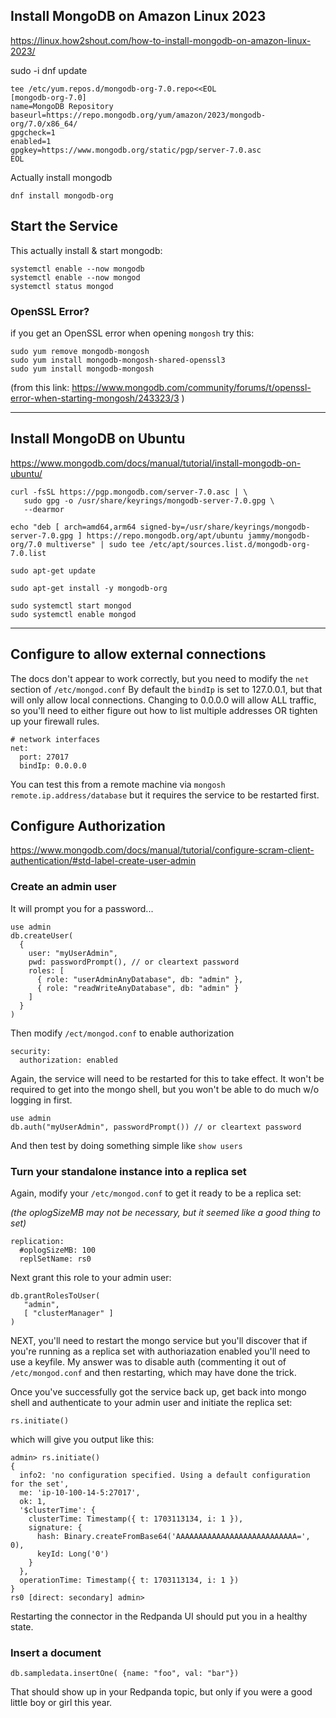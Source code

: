 ## Install MongoDB on Amazon Linux 2023

https://linux.how2shout.com/how-to-install-mongodb-on-amazon-linux-2023/

sudo -i
dnf update

```
tee /etc/yum.repos.d/mongodb-org-7.0.repo<<EOL
[mongodb-org-7.0]
name=MongoDB Repository
baseurl=https://repo.mongodb.org/yum/amazon/2023/mongodb-org/7.0/x86_64/
gpgcheck=1
enabled=1
gpgkey=https://www.mongodb.org/static/pgp/server-7.0.asc
EOL
```

Actually install mongodb

`dnf install mongodb-org`


## Start the Service

This actually install & start mongodb:

```
systemctl enable --now mongodb
systemctl enable --now mongod
systemctl status mongod
```

### OpenSSL Error?
if you get an OpenSSL error when opening `mongosh` try this:

```
sudo yum remove mongodb-mongosh
sudo yum install mongodb-mongosh-shared-openssl3
sudo yum install mongodb-mongosh
```

(from this link:  https://www.mongodb.com/community/forums/t/openssl-error-when-starting-mongosh/243323/3 )


---

## Install MongoDB on Ubuntu

https://www.mongodb.com/docs/manual/tutorial/install-mongodb-on-ubuntu/

```
curl -fsSL https://pgp.mongodb.com/server-7.0.asc | \
   sudo gpg -o /usr/share/keyrings/mongodb-server-7.0.gpg \
   --dearmor

echo "deb [ arch=amd64,arm64 signed-by=/usr/share/keyrings/mongodb-server-7.0.gpg ] https://repo.mongodb.org/apt/ubuntu jammy/mongodb-org/7.0 multiverse" | sudo tee /etc/apt/sources.list.d/mongodb-org-7.0.list

sudo apt-get update

sudo apt-get install -y mongodb-org

sudo systemctl start mongod
sudo systemctl enable mongod
```

-----

## Configure to allow external connections

The docs don't appear to work correctly, but you need to modify the `net` section of `/etc/mongod.conf`
By default the `bindIp` is set to 127.0.0.1, but that will only allow local connections.   Changing to 0.0.0.0 will allow ALL traffic, so you'll need to either figure out how to list multiple addresses OR tighten up your firewall rules.

```
# network interfaces
net:
  port: 27017
  bindIp: 0.0.0.0
```

You can test this from a remote machine via `mongosh remote.ip.address/database` but it requires the service to be restarted first.


## Configure Authorization

https://www.mongodb.com/docs/manual/tutorial/configure-scram-client-authentication/#std-label-create-user-admin


### Create an admin user

It will prompt you for a password...

```
use admin
db.createUser(
  {
    user: "myUserAdmin",
    pwd: passwordPrompt(), // or cleartext password
    roles: [
      { role: "userAdminAnyDatabase", db: "admin" },
      { role: "readWriteAnyDatabase", db: "admin" }
    ]
  }
)
```

Then modify `/ect/mongod.conf` to enable authorization

```
security:
  authorization: enabled
```

Again, the service will need to be restarted for this to take effect.   It won't be required to get into the mongo shell, but you won't be able to do much w/o logging in first.

```
use admin
db.auth("myUserAdmin", passwordPrompt()) // or cleartext password
```

And then test by doing something simple like `show users`

### Turn your standalone instance into a replica set

Again, modify your `/etc/mongod.conf` to get it ready to be a replica set:

_(the oplogSizeMB may not be necessary, but it seemed like a good thing to set)_

```
replication:
  #oplogSizeMB: 100
  replSetName: rs0
```


Next grant this role to your admin user:

```
db.grantRolesToUser(
   "admin",
   [ "clusterManager" ]
)
```

NEXT, you'll need to restart the mongo service but you'll discover that if you're running as a replica set with authoriazation enabled you'll need to use a keyfile.   My answer was to disable auth (commenting it out of `/etc/mongod.conf` and then restarting, which may have done the trick.

Once you've successfully got the service back up, get back into mongo shell and authenticate to your admin user and initiate the replica set:

`rs.initiate()`

which will give you output like this:

```
admin> rs.initiate()
{
  info2: 'no configuration specified. Using a default configuration for the set',
  me: 'ip-10-100-14-5:27017',
  ok: 1,
  '$clusterTime': {
    clusterTime: Timestamp({ t: 1703113134, i: 1 }),
    signature: {
      hash: Binary.createFromBase64('AAAAAAAAAAAAAAAAAAAAAAAAAAA=', 0),
      keyId: Long('0')
    }
  },
  operationTime: Timestamp({ t: 1703113134, i: 1 })
}
rs0 [direct: secondary] admin>
```

Restarting the connector in the Redpanda UI should put you in a healthy state.

### Insert a document

```
db.sampledata.insertOne( {name: "foo", val: "bar"})
```

That should show up in your Redpanda topic, but only if you were a good little boy or girl this year.




   

